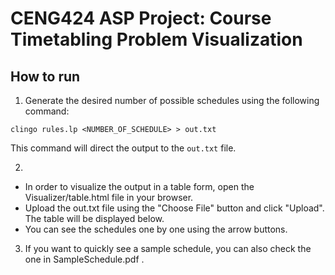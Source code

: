 # CENG424 ASP Project: Course Timetabling Problem Visualization

## How to run

1. Generate the desired number of possible schedules using the following command:

```
clingo rules.lp <NUMBER_OF_SCHEDULE> > out.txt
```

This command will direct the output to the `out.txt` file.

2.

- In order to visualize the output in a table form, open the Visualizer/table.html file in your browser.
- Upload the out.txt file using the "Choose File" button and click "Upload". The table will be displayed below.
- You can see the schedules one by one using the arrow buttons.

3. If you want to quickly see a sample schedule, you can also check the one in SampleSchedule.pdf .
